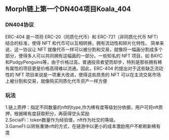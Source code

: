## Morph链上第一个DN404项目Koala_404
### DN404协议
ERC-404 是一项将 ERC-20（同质化代币）和 ERC-721（非同质化代币 NFT）结合的标准，使得 NFT 和代币可以互相转换，拥有流动性和碎片化特性。
简单来说，这一协议让 NFT 就像代币一样可以被分割和交易，就像将一幅画分割成多个部分，使得多人可以共同拥有这幅画的一部分。一些知名的 NFT 项目，如 BAYC和PudgyPenguins等，由于价格过高，普通投资者望而却步，特别是那些拥有稀有属性的项目更是价格高得难以流通。因此，ERC-404 的提出对于这些缺乏流动性的 NFT 项目来说是一项重大改进，使得这些昂贵的 NFT 可以在主流交易市场上被分割和交易，就像购买同质化代币资产一样方便
### 玩法
1.链上质押：指定不同数量的nft的type,作为稀有度等级划分依据，用户可将nft质押，根据稀有度获取积分，再获得空头奖励   
2.SocialFi：token数量作为经验值，nft作为社交的等级。   
3.GameFI:以转账重铸nft的方式，在链游中以更小的成本激励用户不断刷新稀有度
